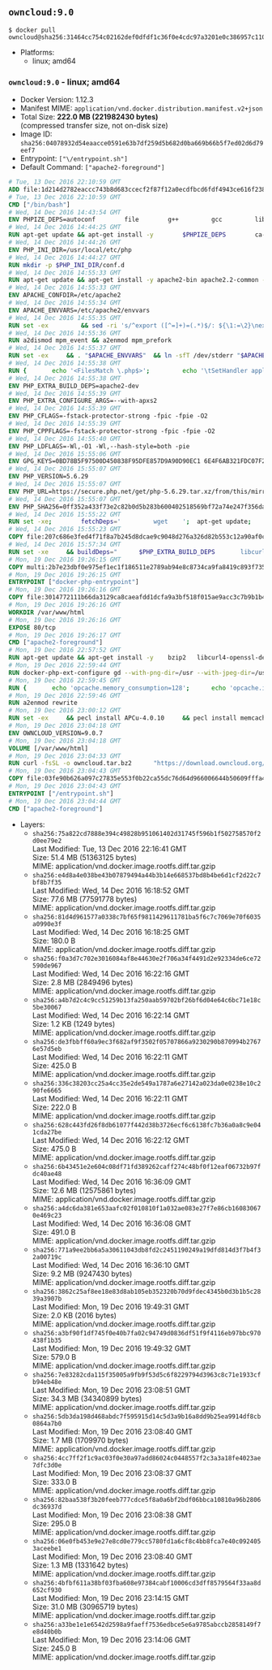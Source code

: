 ## `owncloud:9.0`

```console
$ docker pull owncloud@sha256:31464cc754c02162def0dfdf1c36f0e4cdc97a3201e0c386957c1101764e15fd
```

-	Platforms:
	-	linux; amd64

### `owncloud:9.0` - linux; amd64

-	Docker Version: 1.12.3
-	Manifest MIME: `application/vnd.docker.distribution.manifest.v2+json`
-	Total Size: **222.0 MB (221982430 bytes)**  
	(compressed transfer size, not on-disk size)
-	Image ID: `sha256:04078932d54eaacce0591e63b7df259d5b682d0ba669b66b5f7ed02d6d79eef7`
-	Entrypoint: `["\/entrypoint.sh"]`
-	Default Command: `["apache2-foreground"]`

```dockerfile
# Tue, 13 Dec 2016 22:10:59 GMT
ADD file:1d214d2782eaccc743b8d683ccecf2f87f12a0ecdfbcd6fdf4943ce616f23870 in / 
# Tue, 13 Dec 2016 22:10:59 GMT
CMD ["/bin/bash"]
# Wed, 14 Dec 2016 14:43:54 GMT
ENV PHPIZE_DEPS=autoconf 		file 		g++ 		gcc 		libc-dev 		make 		pkg-config 		re2c
# Wed, 14 Dec 2016 14:44:25 GMT
RUN apt-get update && apt-get install -y 		$PHPIZE_DEPS 		ca-certificates 		curl 		libedit2 		libsqlite3-0 		libxml2 		xz-utils 	--no-install-recommends && rm -r /var/lib/apt/lists/*
# Wed, 14 Dec 2016 14:44:26 GMT
ENV PHP_INI_DIR=/usr/local/etc/php
# Wed, 14 Dec 2016 14:44:27 GMT
RUN mkdir -p $PHP_INI_DIR/conf.d
# Wed, 14 Dec 2016 14:55:33 GMT
RUN apt-get update && apt-get install -y apache2-bin apache2.2-common --no-install-recommends && rm -rf /var/lib/apt/lists/*
# Wed, 14 Dec 2016 14:55:33 GMT
ENV APACHE_CONFDIR=/etc/apache2
# Wed, 14 Dec 2016 14:55:34 GMT
ENV APACHE_ENVVARS=/etc/apache2/envvars
# Wed, 14 Dec 2016 14:55:35 GMT
RUN set -ex 		&& sed -ri 's/^export ([^=]+)=(.*)$/: ${\1:=\2}\nexport \1/' "$APACHE_ENVVARS" 		&& . "$APACHE_ENVVARS" 	&& for dir in 		"$APACHE_LOCK_DIR" 		"$APACHE_RUN_DIR" 		"$APACHE_LOG_DIR" 		/var/www/html 	; do 		rm -rvf "$dir" 		&& mkdir -p "$dir" 		&& chown -R "$APACHE_RUN_USER:$APACHE_RUN_GROUP" "$dir"; 	done
# Wed, 14 Dec 2016 14:55:36 GMT
RUN a2dismod mpm_event && a2enmod mpm_prefork
# Wed, 14 Dec 2016 14:55:37 GMT
RUN set -ex 	&& . "$APACHE_ENVVARS" 	&& ln -sfT /dev/stderr "$APACHE_LOG_DIR/error.log" 	&& ln -sfT /dev/stdout "$APACHE_LOG_DIR/access.log" 	&& ln -sfT /dev/stdout "$APACHE_LOG_DIR/other_vhosts_access.log"
# Wed, 14 Dec 2016 14:55:38 GMT
RUN { 		echo '<FilesMatch \.php$>'; 		echo '\tSetHandler application/x-httpd-php'; 		echo '</FilesMatch>'; 		echo; 		echo 'DirectoryIndex disabled'; 		echo 'DirectoryIndex index.php index.html'; 		echo; 		echo '<Directory /var/www/>'; 		echo '\tOptions -Indexes'; 		echo '\tAllowOverride All'; 		echo '</Directory>'; 	} | tee "$APACHE_CONFDIR/conf-available/docker-php.conf" 	&& a2enconf docker-php
# Wed, 14 Dec 2016 14:55:38 GMT
ENV PHP_EXTRA_BUILD_DEPS=apache2-dev
# Wed, 14 Dec 2016 14:55:39 GMT
ENV PHP_EXTRA_CONFIGURE_ARGS=--with-apxs2
# Wed, 14 Dec 2016 14:55:39 GMT
ENV PHP_CFLAGS=-fstack-protector-strong -fpic -fpie -O2
# Wed, 14 Dec 2016 14:55:39 GMT
ENV PHP_CPPFLAGS=-fstack-protector-strong -fpic -fpie -O2
# Wed, 14 Dec 2016 14:55:40 GMT
ENV PHP_LDFLAGS=-Wl,-O1 -Wl,--hash-style=both -pie
# Wed, 14 Dec 2016 15:55:06 GMT
ENV GPG_KEYS=0BD78B5F97500D450838F95DFE857D9A90D90EC1 6E4F6AB321FDC07F2C332E3AC2BF0BC433CFC8B3
# Wed, 14 Dec 2016 15:55:07 GMT
ENV PHP_VERSION=5.6.29
# Wed, 14 Dec 2016 15:55:07 GMT
ENV PHP_URL=https://secure.php.net/get/php-5.6.29.tar.xz/from/this/mirror PHP_ASC_URL=https://secure.php.net/get/php-5.6.29.tar.xz.asc/from/this/mirror
# Wed, 14 Dec 2016 15:55:07 GMT
ENV PHP_SHA256=0ff352a433f73e2c82b0d5b283b600402518569bf72a74e247f356dacbf322a7 PHP_MD5=190bf5b52d1fc68d5500a8cdc7e33164
# Wed, 14 Dec 2016 15:55:22 GMT
RUN set -xe; 		fetchDeps=' 		wget 	'; 	apt-get update; 	apt-get install -y --no-install-recommends $fetchDeps; 	rm -rf /var/lib/apt/lists/*; 		mkdir -p /usr/src; 	cd /usr/src; 		wget -O php.tar.xz "$PHP_URL"; 		if [ -n "$PHP_SHA256" ]; then 		echo "$PHP_SHA256 *php.tar.xz" | sha256sum -c -; 	fi; 	if [ -n "$PHP_MD5" ]; then 		echo "$PHP_MD5 *php.tar.xz" | md5sum -c -; 	fi; 		if [ -n "$PHP_ASC_URL" ]; then 		wget -O php.tar.xz.asc "$PHP_ASC_URL"; 		export GNUPGHOME="$(mktemp -d)"; 		for key in $GPG_KEYS; do 			gpg --keyserver ha.pool.sks-keyservers.net --recv-keys "$key"; 		done; 		gpg --batch --verify php.tar.xz.asc php.tar.xz; 		rm -r "$GNUPGHOME"; 	fi; 		apt-get purge -y --auto-remove $fetchDeps
# Wed, 14 Dec 2016 15:55:23 GMT
COPY file:207c686e3fed4f71f8a7b245d8dcae9c9048d276a326d82b553c12a90af0c0ca in /usr/local/bin/ 
# Wed, 14 Dec 2016 15:57:34 GMT
RUN set -xe 	&& buildDeps=" 		$PHP_EXTRA_BUILD_DEPS 		libcurl4-openssl-dev 		libedit-dev 		libsqlite3-dev 		libssl-dev 		libxml2-dev 	" 	&& apt-get update && apt-get install -y $buildDeps --no-install-recommends && rm -rf /var/lib/apt/lists/* 		&& export CFLAGS="$PHP_CFLAGS" 		CPPFLAGS="$PHP_CPPFLAGS" 		LDFLAGS="$PHP_LDFLAGS" 	&& docker-php-source extract 	&& cd /usr/src/php 	&& ./configure 		--with-config-file-path="$PHP_INI_DIR" 		--with-config-file-scan-dir="$PHP_INI_DIR/conf.d" 				--disable-cgi 				--enable-ftp 		--enable-mbstring 		--enable-mysqlnd 				--with-curl 		--with-libedit 		--with-openssl 		--with-zlib 				$PHP_EXTRA_CONFIGURE_ARGS 	&& make -j "$(nproc)" 	&& make install 	&& { find /usr/local/bin /usr/local/sbin -type f -executable -exec strip --strip-all '{}' + || true; } 	&& make clean 	&& docker-php-source delete 		&& apt-get purge -y --auto-remove -o APT::AutoRemove::RecommendsImportant=false $buildDeps
# Mon, 19 Dec 2016 19:26:15 GMT
COPY multi:2b7e23dbf0e975ef1ec1f186511e2789ab94e8c8734ca9fa8419c893f7357d6c in /usr/local/bin/ 
# Mon, 19 Dec 2016 19:26:15 GMT
ENTRYPOINT ["docker-php-entrypoint"]
# Mon, 19 Dec 2016 19:26:16 GMT
COPY file:3014772111b66da3129ca8caeafdd1dcfa9a3bf518f015ae9acc3c7b9b1b44c9 in /usr/local/bin/ 
# Mon, 19 Dec 2016 19:26:16 GMT
WORKDIR /var/www/html
# Mon, 19 Dec 2016 19:26:16 GMT
EXPOSE 80/tcp
# Mon, 19 Dec 2016 19:26:17 GMT
CMD ["apache2-foreground"]
# Mon, 19 Dec 2016 22:57:52 GMT
RUN apt-get update && apt-get install -y 	bzip2 	libcurl4-openssl-dev 	libfreetype6-dev 	libicu-dev 	libjpeg-dev 	libldap2-dev 	libmcrypt-dev 	libmemcached-dev 	libpng12-dev 	libpq-dev 	libxml2-dev 	&& rm -rf /var/lib/apt/lists/*
# Mon, 19 Dec 2016 22:59:44 GMT
RUN docker-php-ext-configure gd --with-png-dir=/usr --with-jpeg-dir=/usr 	&& docker-php-ext-configure ldap --with-libdir=lib/x86_64-linux-gnu/ 	&& docker-php-ext-install exif gd intl ldap mbstring mcrypt mysql opcache pdo_mysql pdo_pgsql pgsql zip
# Mon, 19 Dec 2016 22:59:45 GMT
RUN { 		echo 'opcache.memory_consumption=128'; 		echo 'opcache.interned_strings_buffer=8'; 		echo 'opcache.max_accelerated_files=4000'; 		echo 'opcache.revalidate_freq=60'; 		echo 'opcache.fast_shutdown=1'; 		echo 'opcache.enable_cli=1'; 	} > /usr/local/etc/php/conf.d/opcache-recommended.ini
# Mon, 19 Dec 2016 22:59:46 GMT
RUN a2enmod rewrite
# Mon, 19 Dec 2016 23:00:12 GMT
RUN set -ex 	&& pecl install APCu-4.0.10 	&& pecl install memcached-2.2.0 	&& pecl install redis-2.2.8 	&& docker-php-ext-enable apcu memcached redis
# Mon, 19 Dec 2016 23:04:18 GMT
ENV OWNCLOUD_VERSION=9.0.7
# Mon, 19 Dec 2016 23:04:18 GMT
VOLUME [/var/www/html]
# Mon, 19 Dec 2016 23:04:33 GMT
RUN curl -fsSL -o owncloud.tar.bz2 		"https://download.owncloud.org/community/owncloud-${OWNCLOUD_VERSION}.tar.bz2" 	&& curl -fsSL -o owncloud.tar.bz2.asc 		"https://download.owncloud.org/community/owncloud-${OWNCLOUD_VERSION}.tar.bz2.asc" 	&& export GNUPGHOME="$(mktemp -d)" 	&& gpg --keyserver ha.pool.sks-keyservers.net --recv-keys E3036906AD9F30807351FAC32D5D5E97F6978A26 	&& gpg --batch --verify owncloud.tar.bz2.asc owncloud.tar.bz2 	&& rm -r "$GNUPGHOME" owncloud.tar.bz2.asc 	&& tar -xjf owncloud.tar.bz2 -C /usr/src/ 	&& rm owncloud.tar.bz2
# Mon, 19 Dec 2016 23:04:43 GMT
COPY file:03fe90b626a097c27835e553f0b22ca55dc76d64d966006644b50609fffa4161 in /entrypoint.sh 
# Mon, 19 Dec 2016 23:04:43 GMT
ENTRYPOINT ["/entrypoint.sh"]
# Mon, 19 Dec 2016 23:04:44 GMT
CMD ["apache2-foreground"]
```

-	Layers:
	-	`sha256:75a822cd7888e394c49828b951061402d31745f596b1f502758570f2d0ee79e2`  
		Last Modified: Tue, 13 Dec 2016 22:16:41 GMT  
		Size: 51.4 MB (51363125 bytes)  
		MIME: application/vnd.docker.image.rootfs.diff.tar.gzip
	-	`sha256:e4d8a4e038be43b07879494a44b3b14e668537bd8b4be6d1cf2d22c7bf8b7f35`  
		Last Modified: Wed, 14 Dec 2016 16:18:52 GMT  
		Size: 77.6 MB (77591778 bytes)  
		MIME: application/vnd.docker.image.rootfs.diff.tar.gzip
	-	`sha256:81d4d961577a0338c7bf65f9811429611781ba5f6c7c7069e70f6035a0990e3f`  
		Last Modified: Wed, 14 Dec 2016 16:18:25 GMT  
		Size: 180.0 B  
		MIME: application/vnd.docker.image.rootfs.diff.tar.gzip
	-	`sha256:f0a3d7c702e3016084af8e44630e2f706a34f4491d2e92334de6ce72590de967`  
		Last Modified: Wed, 14 Dec 2016 16:22:16 GMT  
		Size: 2.8 MB (2849496 bytes)  
		MIME: application/vnd.docker.image.rootfs.diff.tar.gzip
	-	`sha256:a4b7d2c4c9cc51259b13fa250aab59702bf26bf6d04e64c6bc71e18c5be30067`  
		Last Modified: Wed, 14 Dec 2016 16:22:14 GMT  
		Size: 1.2 KB (1249 bytes)  
		MIME: application/vnd.docker.image.rootfs.diff.tar.gzip
	-	`sha256:de3fbbff60a9ec3f682af9f3502f05707866a9230290b870994b27676e57d5eb`  
		Last Modified: Wed, 14 Dec 2016 16:22:11 GMT  
		Size: 425.0 B  
		MIME: application/vnd.docker.image.rootfs.diff.tar.gzip
	-	`sha256:336c38203cc25a4cc35e2de549a1787a6e27142a023da0e0238e10c290fe6665`  
		Last Modified: Wed, 14 Dec 2016 16:22:11 GMT  
		Size: 222.0 B  
		MIME: application/vnd.docker.image.rootfs.diff.tar.gzip
	-	`sha256:628c443fd26f8db61077f442d38b3726ecf6c6138fc7b36a0a8c9e041cda27be`  
		Last Modified: Wed, 14 Dec 2016 16:22:12 GMT  
		Size: 475.0 B  
		MIME: application/vnd.docker.image.rootfs.diff.tar.gzip
	-	`sha256:6b43451e2e604c08df71fd389262caff274c48bf0f12eaf06732b97fdc40ae48`  
		Last Modified: Wed, 14 Dec 2016 16:36:09 GMT  
		Size: 12.6 MB (12575861 bytes)  
		MIME: application/vnd.docker.image.rootfs.diff.tar.gzip
	-	`sha256:a4dc6da381e653aafc02f010810f1a032ae083e27f7e86cb160830670e469c23`  
		Last Modified: Wed, 14 Dec 2016 16:36:08 GMT  
		Size: 491.0 B  
		MIME: application/vnd.docker.image.rootfs.diff.tar.gzip
	-	`sha256:771a9ee2bb6a5a30611043db8fd2c2451190249a19dfd814d3f7b4f32a00719c`  
		Last Modified: Wed, 14 Dec 2016 16:36:10 GMT  
		Size: 9.2 MB (9247430 bytes)  
		MIME: application/vnd.docker.image.rootfs.diff.tar.gzip
	-	`sha256:3862c25af8ee18e83d8ab105eb352320b70d9fdec4345b0d3b1b5c2839a3907b`  
		Last Modified: Mon, 19 Dec 2016 19:49:31 GMT  
		Size: 2.0 KB (2016 bytes)  
		MIME: application/vnd.docker.image.rootfs.diff.tar.gzip
	-	`sha256:a3bf90f1df745f0e40b7fa02c94749d0836df51f9f4116eb97bbc970438f1b35`  
		Last Modified: Mon, 19 Dec 2016 19:49:32 GMT  
		Size: 579.0 B  
		MIME: application/vnd.docker.image.rootfs.diff.tar.gzip
	-	`sha256:7e83282cda115f35005a9fb9f53d5c6f8229794d3963c8c71e1933cfb94eb48e`  
		Last Modified: Mon, 19 Dec 2016 23:08:51 GMT  
		Size: 34.3 MB (34340899 bytes)  
		MIME: application/vnd.docker.image.rootfs.diff.tar.gzip
	-	`sha256:5db3da198d468abdc7f595915d14c5d3a9b16a8dd9b25ea9914df8cb0864a7b0`  
		Last Modified: Mon, 19 Dec 2016 23:08:40 GMT  
		Size: 1.7 MB (1709970 bytes)  
		MIME: application/vnd.docker.image.rootfs.diff.tar.gzip
	-	`sha256:4cc7ff2f1c9ac03f0e30a97add86024c0448557f2c3a3a18fe4023ae7dfc3d0e`  
		Last Modified: Mon, 19 Dec 2016 23:08:37 GMT  
		Size: 333.0 B  
		MIME: application/vnd.docker.image.rootfs.diff.tar.gzip
	-	`sha256:82baa538f3b20feeb777cdce5f8a0a6bf2bdf06bbca10810a96b2806dc36937d`  
		Last Modified: Mon, 19 Dec 2016 23:08:38 GMT  
		Size: 295.0 B  
		MIME: application/vnd.docker.image.rootfs.diff.tar.gzip
	-	`sha256:06e0fb453e9e27e8cd0e779cc5780fd1a6cf8c4bb8fca7e40c0924053aceebe1`  
		Last Modified: Mon, 19 Dec 2016 23:08:40 GMT  
		Size: 1.3 MB (1331642 bytes)  
		MIME: application/vnd.docker.image.rootfs.diff.tar.gzip
	-	`sha256:4bfbf611a38bf03fba608e97384cabf10006cd3dff8579564f33aa8d652cf930`  
		Last Modified: Mon, 19 Dec 2016 23:14:15 GMT  
		Size: 31.0 MB (30965719 bytes)  
		MIME: application/vnd.docker.image.rootfs.diff.tar.gzip
	-	`sha256:a33be1e1e6542d2598a9faeff7536edbce5e6a9785abccb2858149f7e8d40b0b`  
		Last Modified: Mon, 19 Dec 2016 23:14:06 GMT  
		Size: 245.0 B  
		MIME: application/vnd.docker.image.rootfs.diff.tar.gzip
